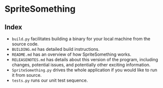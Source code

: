 # SpriteSomething

## Index

* `build.py` facilitates building a binary for your local machine from the source code.
* `BUILDING.md` has detailed build instructions.
* `README.md` has an overview of how SpriteSomething works.
* `RELEASENOTES.md` has details about this version of the program, including changes, potential issues, and potentially other exciting information.
* `SpriteSomething.py` drives the whole application if you would like to run it from source.
* `tests.py` runs our unit test sequence.
